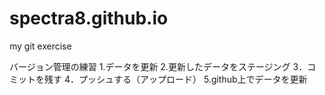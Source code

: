# spectra8.github.io
my git exercise

バージョン管理の練習
1.データを更新
2.更新したデータをステージング
3．コミットを残す
4．プッシュする（アップロード）
5.github上でデータを更新
